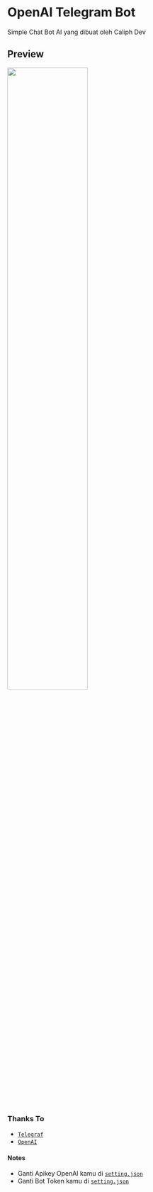 # OpenAI Telegram Bot
Simple Chat Bot AI yang dibuat oleh Caliph Dev

## Preview
<a href="//t.me/openai_robot" ><img width="60%" src="https://m.caliph.my.id/public/storage/projects/9440050548f3e764ddcc288af3a94233.png" /></a>

### Thanks To
* [`Telegraf`](https://telegraf.js.org)
* [`OpenAI`](https://openai.com)

#### Notes
* Ganti Apikey OpenAI kamu di [`setting.json`](setting.json)
* Ganti Bot Token kamu di [`setting.json`](setting.json)
